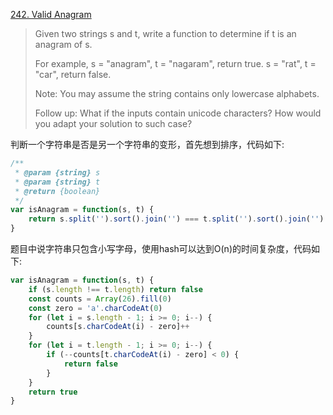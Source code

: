 [242. Valid Anagram](https://leetcode.com/problems/valid-anagram/)

>Given two strings s and t, write a function to determine if t is an anagram of s.
>
>For example,
>s = "anagram", t = "nagaram", return true.
>s = "rat", t = "car", return false.
>
>Note:
>You may assume the string contains only lowercase alphabets.
>
>Follow up:
>What if the inputs contain unicode characters? How would you adapt your solution to such case?


判断一个字符串是否是另一个字符串的变形，首先想到排序，代码如下:
```js
/**
 * @param {string} s
 * @param {string} t
 * @return {boolean}
 */
var isAnagram = function(s, t) {
    return s.split('').sort().join('') === t.split('').sort().join('')
}
```
题目中说字符串只包含小写字母，使用hash可以达到O(n)的时间复杂度，代码如下:
```js
var isAnagram = function(s, t) {
    if (s.length !== t.length) return false
    const counts = Array(26).fill(0)
    const zero = 'a'.charCodeAt(0)
    for (let i = s.length - 1; i >= 0; i--) {
        counts[s.charCodeAt(i) - zero]++
    }
    for (let i = t.length - 1; i >= 0; i--) {
        if (--counts[t.charCodeAt(i) - zero] < 0) {
            return false
        }
    }
    return true
}
```

